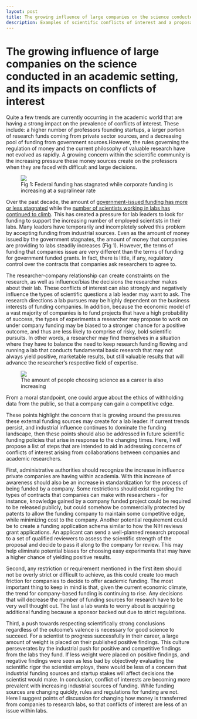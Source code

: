 ```yaml
---
layout: post
title: The growing influence of large companies on the science conducted in an academic setting, and its impacts on conflicts of interest.
description: Examples of scientific conflicts of interest and a proposal to improve the situation.
---
```

# The growing influence of large companies on the science conducted in an academic setting, and its impacts on conflicts of interest

Quite a few trends are currently occurring in the academic world that are having a strong impact on the prevalence of conflicts of interest.
These include: a higher number of professors founding startups, a larger portion of research funds coming from private sector sources, and a decreasing pool of funding from government sources.However, the rules governing the regulation of money and the current philosophy of valuable research have not evolved as rapidly. A growing concern within the scientific community is the increasing pressure these money sources create on the professors when they are faced with difficult and large decisions.

<figure>
<img src="https://i.imgur.com/fxGw87Q.jpg">
<figcaption>
Fig 1: Federal funding has stagnated while corporate funding is increasing at a supralinear rate
</figcaption>
</figure>

Over the past decade, the amount of [government-issued funding has more or less stagnated](http://www.sciencemag.org/news/2017/03/data-check-us-government-share-basic-research-funding-falls-below-50) while the [number of scientists working in labs has continued to climb](https://www.nature.com/news/the-future-of-the-postdoc-1.17253). This has created a pressure for lab leaders to look for funding to support the increasing number of employed scientists in their labs. Many leaders have temporarily and incompletely solved this problem by accepting funding from industrial sources. Even as the amount of money issued by the government stagnates, the amount of money that companies are providing to labs steadily increases (Fig 1). However, the terms of funding that companies issue are very different than the terms of funding for government funded grants. In fact, there is little, if any, regulatory control over the contracts that companies ask researchers to agree to.

The researcher-company relationship can create constraints on the research, as well as influence/bias the decisions the researcher makes about their lab. These conflicts of interest can also strongly and negatively influence the types of scientific questions a lab leader may want to ask. The research directions a lab pursues may be highly dependent on the business interests of funding companies. In addition, because the economic model of a vast majority of companies is to fund projects that have a high probability of success, the types of experiments a researcher may propose to work on under company funding may be biased to a stronger chance for a positive outcome, and thus are less likely to comprise of risky, bold scientific pursuits. In other words, a researcher may find themselves in a situation where they have to balance the need to keep research funding flowing and running a lab that conducts fundamental basic research that may not always yield positive, marketable results, but still valuable results that will advance the researcher’s respective field of expertise.

<figure>
<img src="https://i.imgur.com/KbSSQ5x.png">
<figcaption>
The amount of people choosing science as a career is also increasing
</figcaption>
</figure>

From a moral standpoint, one could argue about the ethics of withholding data from the public, so that a company can gain a competitive edge.

These points highlight the concern that is growing around the pressures these external funding sources may create for a lab leader. If current trends persist, and industrial influence continues to dominate the funding landscape, then these points should also be addressed in future scientific funding policies that arise in response to the changing times. Here, I will propose a list of steps that are intended to aid in addressing concerns of conflicts of interest arising from collaborations between companies and academic researchers.

First, administrative authorities should recognize the increase in influence private companies are having within academia. With this increase of awareness should also be an increase in standardization for the process of being funded by a company. Some restrictions should exist regarding the types of contracts that companies can make with researchers - for instance, knowledge gained by a company funded project could be required to be released publicly, but could somehow be commercially protected by patents to allow the funding company to maintain some competitive edge, while minimizing cost to the company. Another potential requirement could be to create a funding application schema similar to how the NIH reviews grant applications. An applicant can send a well-planned research proposal to a set of qualified reviewers to assess the scientific strength of the proposal and decide to pass it along to the company for review. This may help eliminate potential biases for choosing easy experiments that may have a higher chance of yielding positive results.

Second, any restriction or requirement mentioned in the first item should not be overly strict or difficult to achieve, as this could create too much friction for companies to decide to offer academic funding. The most important thing to keep in mind is that, given the current economic climate, the trend for company-based funding is continuing to rise. Any decisions that will decrease the number of funding sources for research have to be very well thought out. The last a lab wants to worry about is acquiring additional funding because a sponsor backed out due to strict regulations.

Third, a push towards respecting scientifically strong conclusions regardless of the outcome’s valence is necessary for good science to succeed. For a scientist to progress successfully in their career, a large amount of weight is placed on their published positive findings. This culture perseverates by the industrial push for positive and competitive findings from the labs they fund. If less weight were placed on positive findings, and negative findings were seen as less bad by objectively evaluating the scientific rigor the scientist employs, there would be less of a concern that industrial funding sources and startup stakes will affect decisions the scientist would make.
In conclusion, conflict of interests are becoming more prevalent with increasing industrial sources of funding. While funding sources are changing quickly, rules and regulations for funding are not. Here I suggest points of discussion for changing how money is transferred from companies to research labs, so that conflicts of interest are less of an issue within labs.
